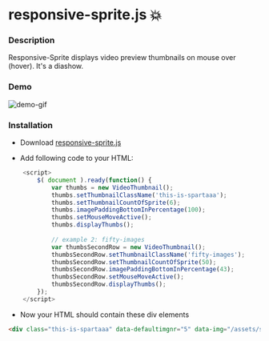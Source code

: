 # responsive-sprite.js :boom:

### Description
Responsive-Sprite displays video preview thumbnails on mouse over (hover). It's a diashow.

### Demo
![demo-gif](https://cloud.githubusercontent.com/assets/7879175/15327639/7667f508-1c52-11e6-886d-b79f53db8d4b.gif)

### Installation
+ Download [responsive-sprite.js](https://raw.githubusercontent.com/lidox/responsive-sprite/master/responsive-sprite.js)

+ Add following code to your HTML:
```javascript
    <script>
        $( document ).ready(function() {
            var thumbs = new VideoThumbnail();
            thumbs.setThumbnailClassName('this-is-spartaaa');
            thumbs.setThumbnailCountOfSprite(6);
            thumbs.imagePaddingBottomInPercentage(100);
            thumbs.setMouseMoveActive();
            thumbs.displayThumbs();
            
            // example 2: fifty-images
            var thumbsSecondRow = new VideoThumbnail();
            thumbsSecondRow.setThumbnailClassName('fifty-images');
            thumbsSecondRow.setThumbnailCountOfSprite(50);
            thumbsSecondRow.imagePaddingBottomInPercentage(43);
            thumbsSecondRow.setMouseMoveActive();
            thumbsSecondRow.displayThumbs();
        });
    </script>

```
+ Now your HTML should contain these div elements
```HTML
<div class="this-is-spartaaa" data-defaultimgnr="5" data-img="/assets/super-sprite.jpg"></div>
```

